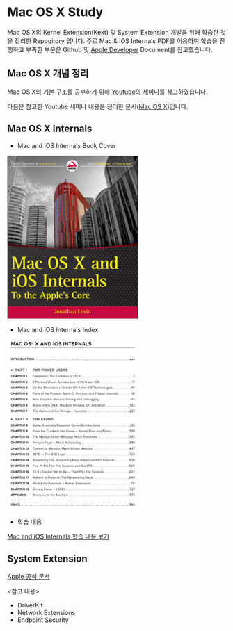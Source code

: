 # Mac OS X Study

Mac OS X의 Kernel Extension(Kext) 및 System Extension 개발을 위해 학습한 것을 정리한 Repogitory 입니다. 주로 Mac & IOS Internals PDF를 이용하여 학습을 진행하고 부족한 부분은 Github 및 [Apple Developer](https://developer.apple.com/library/archive/documentation/Darwin/Conceptual/KernelProgramming/Extend/Extend.html) Document를 참고했습니다.

## Mac OS X 개념 정리

Mac OS X의 기본 구조를 공부하기 위해 [Youtube의 세미나](https://www.youtube.com/watch?v=-7GMHB3Plc8)를 참고하였습니다.

다음은 참고한 Youtube 세미나 내용을 정리한 문서([Mac OS X](./OSXSeminar.md))입니다.

## Mac OS X Internals

- Mac and iOS Internals Book Cover

<img src="./img/InternalsBook/cover.png" width="300">

- Mac and iOS Internals Index

<img src="./img/InternalsBook/index.png" width="300">

- 학습 내용

[Mac and iOS Internals 학습 내용 보기](./OSXInternals.md)



## System Extension

[Apple 공식 문서](https://developer.apple.com/kr/system-extensions/)

<참고 내용>
- DriverKit
- Network Extensions
- Endpoint Security




